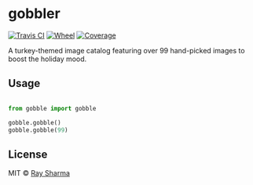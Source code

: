 # gobbler
[![Travis CI](https://travis-ci.org/RaySSharma/gobble.svg?branch=master)](https://travis-ci.org/RaySSharma/gobble) [![Wheel](https://img.shields.io/pypi/wheel/gobble.svg)](https://pypi.org/project/gobbler/) [![Coverage](https://codecov.io/gh/rayssharma/gobble/branch/master/graph/badge.svg)](https://codecov.io/gh/RaySSharma/gobble)

A turkey-themed image catalog featuring over 99 hand-picked images to boost the holiday mood.

## Usage

```python

from gobble import gobble

gobble.gobble()
gobble.gobble(99)
```

## License

MIT © [Ray Sharma](https://rayssharma.com)
